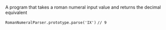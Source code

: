 A program that takes a roman numeral input value and returns the decimal equivalent

```RomanNumeralParser.prototype.parse('IX')```
```// 9```